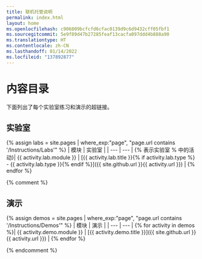 ```yaml
---
title: 联机托管说明
permalink: index.html
layout: home
ms.openlocfilehash: c906809bcfcfd6cfac0139d9c6d9432cff05fbf1
ms.sourcegitcommit: 5e9f89d47b27285feaf13cacfa097ddd4b888a90
ms.translationtype: HT
ms.contentlocale: zh-CN
ms.lasthandoff: 01/14/2022
ms.locfileid: "137892877"
---
```

# <a name="content-directory"></a>内容目录

下面列出了每个实验室练习和演示的超链接。

## <a name="labs"></a>实验室

{% assign labs = site.pages | where_exp:"page", "page.url contains '/Instructions/Labs'" %}
| 模块 | 实验室 |
| --- | --- | 
{% 表示实验室 % 中的活动}| {{ activity.lab.module }} | [{{ activity.lab.title }}{% if activity.lab.type %} - {{ activity.lab.type }}{% endif %}]({{ site.github.url }}{{ activity.url }}) |
{% endfor %}

{% comment %}
<!-- Comment out the Jekyll template that lists the placeholder demo -->

## <a name="demos"></a>演示

{% assign demos = site.pages | where_exp:"page", "page.url contains '/Instructions/Demos'" %}
| 模块 | 演示 |
| --- | --- | 
{% for activity in demos  %}| {{ activity.demo.module }} | [{{ activity.demo.title }}]({{ site.github.url }}{{ activity.url }}) |
{% endfor %}

{% endcomment %}
